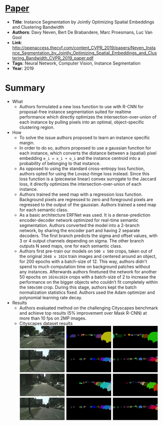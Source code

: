 # [Paper](http://openaccess.thecvf.com/content_CVPR_2019/papers/Neven_Instance_Segmentation_by_Jointly_Optimizing_Spatial_Embeddings_and_Clustering_Bandwidth_CVPR_2019_paper.pdf)

* **Title**: Instance Segmentation by Jointly Optimizing Spatial Embeddings and Clustering Bandwidth
* **Authors**: Davy Neven, Bert De Brabandere, Marc Proesmans, Luc Van Gool
* **Link**: http://openaccess.thecvf.com/content_CVPR_2019/papers/Neven_Instance_Segmentation_by_Jointly_Optimizing_Spatial_Embeddings_and_Clustering_Bandwidth_CVPR_2019_paper.pdf
* **Tags**: Neural Network, Computer Vision, Instance Segmentation
* **Year**: 2019

# Summary

* What
  - Authors formulated a new loss function to use with R-CNN for proposal-free instance segmentation suited for realtime performance which directly optimizes the intersection-over-union of each instance by pulling pixels into an optimal, object-specific clustering region.
* How
  - To solve the issue authors proposed to learn an instance specific margin.
  - In order to do so, authors proposed to use a gaussian function for each instance, which converts the distance between a (spatial) pixel embedding `e_i = x_i + o_i` and the instance centroid into a probability of belonging to that instance.
  - As opposed to using the standard cross-entropy loss function, authors opted for using the Lovasz-hinge loss instead. Since this loss function is a (piecewise linear) convex surrogate to the Jaccard loss, it directly optimizes the intersection-over-union of each instance.
  - Authors trained the seed map with a regression loss function. Background pixels are regressed to zero and foreground pixels are regressed to the output of the gaussian. Authors trained a seed map for each semantic class.
  - As a basic architecture ERFNet was used. It is a dense-prediction encoder-decoder network optimized for real-time semantic segmentation. Authors converted the model into a 2-branch network, by sharing the encoder part and having 2 separate decoders. The first branch predicts the sigma and offset values, with 3 or 4 output channels depending on sigma. The other branch outputs N seed maps, one for each semantic class.
  - Authors first pre-train our models on `500 x 500` crops, taken out of the original `2048 x 1024` train images and centered around an object, for 200 epochs with a batch-size of 12. This way, authors didn't spend to much computation time on background patches without any instances. Afterwards authors finetuned the network for another 50 epochs on `1024x1024` crops with a batch-size of 2 to increase the performance on the bigger objects who couldn’t fit completely within the `500x500` crop. During this stage, authors kept the batch normalization statistics fixed. Authors used the Adam optimizer and polynomial learning rate decay.
* Results
  - Authors evaluated method on the challenging Cityscapes benchmark and achieve top results (5% improvement over Mask R-CNN) at more than 10 fps on 2MP images.
  - Cityscapes dataset results
    ![results image](./imgs/results.png)
